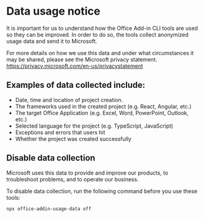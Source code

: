 # Data usage notice

It is important for us to understand how the Office Add-in CLI tools are used so they can be improved. In order to do so, the tools collect anonymized usage data and send it to Microsoft.

For more details on how we use this data and under what circumstances it may be shared, please see the Microsoft privacy statement. https://privacy.microsoft.com/en-us/privacystatement

## Examples of data collected include:
- Date, time and location of project creation.
- The frameworks used in the created project (e.g. React, Angular, etc.)
- The target Office Application (e.g. Excel, Word, PowerPoint, Outlook, etc.)
- Selected language for the project (e.g. TypeScript, JavaScript)
- Exceptions and errors that users hit
- Whether the project was created successfully


## Disable data collection
Microsoft uses this data to provide and improve our products, to troubleshoot problems, and to operate our business. 

To disable data collection, run the following command before you use these tools:
```
npx office-addin-usage-data off
```
